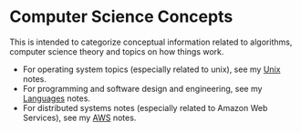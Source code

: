 # Computer Science Concepts
This is intended to categorize conceptual information related to algorithms, computer science theory and topics on how things work. 
- For operating system topics (especially related to unix), see my [Unix](../Unix) notes.
- For programming and software design and engineering, see my [Languages](../Languages) notes.
- For distributed systems notes (especially related to Amazon Web Services), see my [AWS](../AWS) notes.
